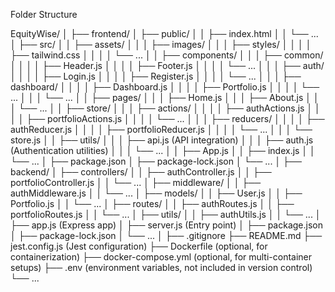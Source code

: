 Folder Structure

EquityWise/
│
├── frontend/
│   ├── public/
│   │   ├── index.html
│   │   └── ...
│   ├── src/
│   │   ├── assets/
│   │   │   ├── images/
│   │   │   ├── styles/
│   │   │   │   ├── tailwind.css
│   │   │   │   └── ...
│   │   ├── components/
│   │   │   ├── common/
│   │   │   │   ├── Header.js
│   │   │   │   ├── Footer.js
│   │   │   │   └── ...
│   │   │   ├── auth/
│   │   │   │   ├── Login.js
│   │   │   │   ├── Register.js
│   │   │   │   └── ...
│   │   │   ├── dashboard/
│   │   │   │   ├── Dashboard.js
│   │   │   │   ├── Portfolio.js
│   │   │   │   └── ...
│   │   │   └── ...
│   │   ├── pages/
│   │   │   ├── Home.js
│   │   │   ├── About.js
│   │   │   └── ...
│   │   ├── store/
│   │   │   ├── actions/
│   │   │   │   ├── authActions.js
│   │   │   │   ├── portfolioActions.js
│   │   │   │   └── ...
│   │   │   ├── reducers/
│   │   │   │   ├── authReducer.js
│   │   │   │   ├── portfolioReducer.js
│   │   │   │   └── ...
│   │   │   └── store.js
│   │   ├── utils/
│   │   │   ├── api.js (API integration)
│   │   │   ├── auth.js (Authentication utilities)
│   │   │   └── ...
│   │   ├── App.js
│   │   ├── index.js
│   │   └── ...
│   ├── package.json
│   ├── package-lock.json
│   └── ...
│
├── backend/
│   ├── controllers/
│   │   ├── authController.js
│   │   ├── portfolioController.js
│   │   └── ...
│   ├── middleware/
│   │   ├── authMiddleware.js
│   │   └── ...
│   ├── models/
│   │   ├── User.js
│   │   ├── Portfolio.js
│   │   └── ...
│   ├── routes/
│   │   ├── authRoutes.js
│   │   ├── portfolioRoutes.js
│   │   └── ...
│   ├── utils/
│   │   ├── authUtils.js
│   │   └── ...
│   ├── app.js (Express app)
│   ├── server.js (Entry point)
│   ├── package.json
│   ├── package-lock.json
│   └── ...
│
├── .gitignore
├── README.md
├── jest.config.js (Jest configuration)
├── Dockerfile (optional, for containerization)
├── docker-compose.yml (optional, for multi-container setups)
├── .env (environment variables, not included in version control)
└── ...
